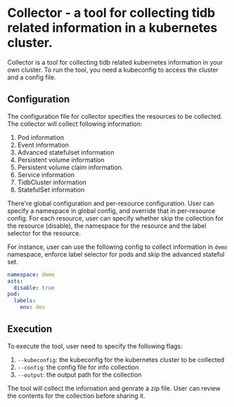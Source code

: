 # Collector - a tool for collecting tidb related information in a kubernetes cluster.

Collector is a tool for collecting tidb related kubernetes information in your own cluster.
To run the tool, you need a kubeconfig to access the cluster and a config file.

## Configuration

The configuration file for collector specifies the resources to be collected.
The collector will collect following information:
1. Pod information
2. Event information
3. Advanced statefulset information
4. Persistent volume information
5. Persistent volume claim information.
6. Service information
7. TidbCluster information
8. StatefulSet information

There're global configuration and per-resource configuration.
User can specify a namespace in global config, and override that in per-resource config.
For each resource, user can specify whether skip the collection for the resource (disable), the namespace for the resource and the label selector for the resource.

For instance, user can use the following config to collect information in `demo` namespace, enforce label selector for pods and skip the advanced stateful set.
```yaml
namespace: demo
asts:
  disable: true
pod:
  labels:
    env: dev
```

## Execution

To execute the tool, user need to specify the following flags:
1. `--kubeconfig`: the kubeconfig for the kubernetes cluster to be collected
2. `--config`: the config file for info collection
3. `--output`: the output path for the collection

The tool will collect the infornation and genrate a zip file.
User can review the contents for the collection before sharing it.
